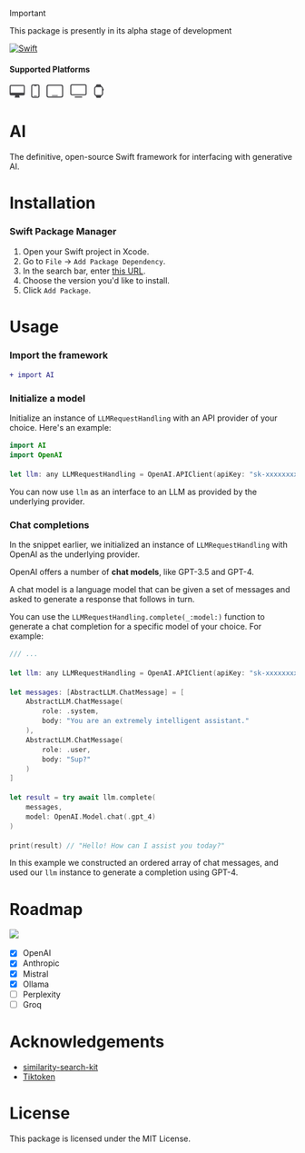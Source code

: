 > [!IMPORTANT]
> This package is presently in its alpha stage of development

[![Swift](https://github.com/PreternaturalAI/AI/actions/workflows/swift.yml/badge.svg)](https://github.com/PreternaturalAI/AI/actions/workflows/swift.yml)

#### Supported Platforms
<p align="left">
<picture>
  <source media="(prefers-color-scheme: dark)" srcset="Images/macos.svg">
  <source media="(prefers-color-scheme: light)" srcset="Images/macos-active.svg">
  <img alt="macos" src="Images/macos-active.svg" height="24">
</picture>&nbsp;
<picture>
  <source media="(prefers-color-scheme: dark)" srcset="Images/ios.svg">
  <source media="(prefers-color-scheme: light)" srcset="Images/ios-active.svg">
  <img alt="macos" src="Images/ios-active.svg" height="24">
</picture>&nbsp;

<picture>
  <source media="(prefers-color-scheme: dark)" srcset="Images/ipados.svg">
  <source media="(prefers-color-scheme: light)" srcset="Images/ipados-active.svg">
  <img alt="macos" src="Images/ipados-active.svg" height="24">
</picture>&nbsp;

<picture>
  <source media="(prefers-color-scheme: dark)" srcset="Images/tvos.svg">
  <source media="(prefers-color-scheme: light)" srcset="Images/tvos-active.svg">
  <img alt="macos" src="Images/tvos-active.svg" height="24">
</picture>&nbsp;

<picture>
  <source media="(prefers-color-scheme: dark)" srcset="Images/watchos.svg">
  <source media="(prefers-color-scheme: light)" srcset="Images/watchos-active.svg">
  <img alt="macos" src="Images/watchos-active.svg" height="24">
</picture>
</p>

# AI

The definitive, open-source Swift framework for interfacing with generative AI.

# Installation

### Swift Package Manager

1. Open your Swift project in Xcode.
2. Go to `File` -> `Add Package Dependency`.
3. In the search bar, enter [this URL](https://github.com/PreternaturalAI/AI.git).
4. Choose the version you'd like to install.
5. Click `Add Package`.

# Usage

### Import the framework

```diff
+ import AI
```

### Initialize a model

Initialize an instance of `LLMRequestHandling` with an API provider of your choice. Here's an example:

```swift
import AI
import OpenAI

let llm: any LLMRequestHandling = OpenAI.APIClient(apiKey: "sk-xxxxxxxxxxxxxxxxxxxxxxxxxxxxxxxxxxxxxxxxxxxxxxxx")
```

You can now use `llm` as an interface to an LLM as provided by the underlying provider.

### Chat completions

In the snippet earlier, we initialized an instance of `LLMRequestHandling` with OpenAI as the underlying provider.

OpenAI offers a number of **chat models**, like GPT-3.5 and GPT-4.

A chat model is a language model that can be given a set of messages and asked to generate a response that follows in turn.

You can use the `LLMRequestHandling.complete(_:model:)` function to generate a chat completion for a specific model of your choice. For example:

```swift
/// ...

let llm: any LLMRequestHandling = OpenAI.APIClient(apiKey: "sk-xxxxxxxxxxxxxxxxxxxxxxxxxxxxxxxxxxxxxxxxxxxxxxxx")

let messages: [AbstractLLM.ChatMessage] = [
    AbstractLLM.ChatMessage(
        role: .system,
        body: "You are an extremely intelligent assistant."
    ),
    AbstractLLM.ChatMessage(
        role: .user,
        body: "Sup?"
    )
]

let result = try await llm.complete(
    messages,
    model: OpenAI.Model.chat(.gpt_4)
)

print(result) // "Hello! How can I assist you today?"
```

In this example we constructed an ordered array of chat messages, and used our `llm` instance to generate a completion using GPT-4.

# Roadmap
<img src="https://github.com/PreternaturalAI/AI/assets/8635253/6ee85468-8fdf-4c32-92a3-44b8f2fe1eb5" width="400">


- [x] OpenAI
- [x] Anthropic
- [x] Mistral
- [x] Ollama
- [ ] Perplexity
- [ ] Groq

# Acknowledgements

- [similarity-search-kit](https://github.com/ZachNagengast/similarity-search-kit)
- [Tiktoken](https://github.com/aespinilla/Tiktoken)

# License

This package is licensed under the MIT License.
